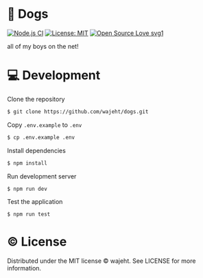 # 🐶 Dogs

[![Node.js CI](https://github.com/wajeht/dogs/actions/workflows/ci.yml/badge.svg?branch=main)](https://github.com/wajeht/dogs/actions/workflows/ci.yml)
[![License: MIT](https://img.shields.io/badge/License-MIT-blue.svg)](https://github.com/wajeht/dogs/blob/main/LICENSE)
[![Open Source Love svg1](https://badges.frapsoft.com/os/v1/open-source.svg?v=103)](https://github.com/wajeht/dogs)

all of my boys on the net!

# 💻 Development

Clone the repository

```bash
$ git clone https://github.com/wajeht/dogs.git
```

Copy `.env.example` to `.env`

```bash
$ cp .env.example .env
```

Install dependencies

```bash
$ npm install
```

Run development server

```bash
$ npm run dev
```

Test the application

```bash
$ npm run test
```

# © License

Distributed under the MIT license © wajeht. See LICENSE for more information.
